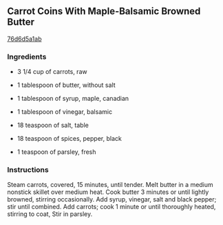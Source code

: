 ## Carrot Coins With Maple-Balsamic Browned Butter

[76d6d5a1ab](http://www.food.com/recipe/carrot-coins-with-maple-balsamic-browned-butter-375333)

### Ingredients

 - 3 1/4 cup of carrots, raw

 - 1 tablespoon of butter, without salt

 - 1 tablespoon of syrup, maple, canadian

 - 1 tablespoon of vinegar, balsamic

 - 18 teaspoon of salt, table

 - 18 teaspoon of spices, pepper, black

 - 1 teaspoon of parsley, fresh

### Instructions

Steam carrots, covered, 15 minutes, until tender. Melt butter in a medium nonstick skillet over medium heat. Cook butter 3 minutes or until lightly browned, stirring occasionally. Add syrup, vinegar, salt and black pepper; stir until combined. Add carrots; cook 1 minute or until thoroughly heated, stirring to coat, Stir in parsley.